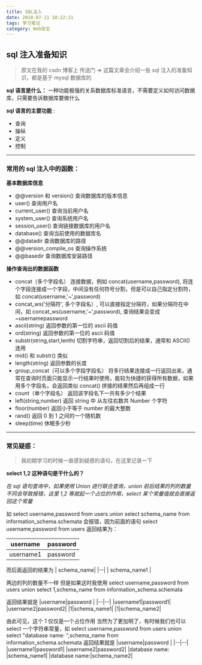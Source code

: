```yaml
---
title: SQL注入
date: 2018-07-11 18:22:11
tags: 学习笔记
category: Web安全
---
```


## sql 注入准备知识

> 原文在我的 csdn 博客上
传送门 => [](https://blog.csdn.net/Q_giorgio/article/details/88750624)
> 这篇文章会介绍一些 sql 注入的准备知识，都是基于 mysql 数据库的

**sql 语言是什么：** 一种功能极强的关系数据库标准语言，不需要定义如何访问数据库，只需要告诉数据库要做什么

**sql 语言的主要功能** :

 - 查询
 - 操纵
 - 定义
 - 控制
---

### 常用的 sql 注入中的函数：

**基本数据库信息**
 - @@version 和 version() 查询数据库的版本信息
 - user() 查询用户名
 - current_user() 查询当前用户名
 - system_user() 查询系统用户名
 - session_user() 查询链接数据库的用户名
 - database() 查询当前使用的数据库名
 - @@datadir 查询数据库的路径
 - @@version_compile_os 查询操作系统
 - @@basedir 	查询数据库安装路径

 **操作查询出的数据函数**

 - concat（多个字段名）  连接数据，例如 concat(username,password), 将连个字段连接成一个字段，中间没有任何符号分割，但是可以自己指定分割符，如 concat(username,'~',password)
 - concat_ws('分隔符', 多个字段名）, 可以直接指定分隔符，如果分隔符在中间，如 concat_ws(username,'~',password), 查询结果会变成 ~usernamepassword
 - ascii(string) 返回参数的第一位的 ascii 码值
 - ord(string) 返回参数的第一位的 ascii 码值
 - substr(string,start,lenth) 切割字符串，返回切割后的结果，通常和 ASCII() 连用
 - mid() 和 substr() 类似
 - length(string) 返回参数的长度
 - group_concat（可以多个字段字段名） 将多行结果连接成一行返回出来，通常在查询时页面只能显示一行结果时使用，能较为快捷的获得所有数据，如果用多个字段名，会返回类似 concat() 拼接的结果然后再组成一行
 - count（单个字段名） 返回该字段名下一共有多少个结果
 - left(string,number) 返回 string 中 从左往右数共 Number 个字符
 - floor(number) 返回小于等于 number 的最大整数
 - rand() 返回 0 到 1 之间的一个随机数
- sleep(time) 休眠多少秒
 ---

### 常见疑惑：

> 我初期学习的时候一直感到疑惑的语句，在这里记录一下

 **select 1,2 这种语句是干什么的？**

 *在 sql 语句查询中，如果使用 Union 进行联合查询，union 前后结果的列的数量不同会导致报错，这里 1,2 等就起一个占位的作用，select 某个常量值就会直接返回这个常量*

 如 select username,password from users union select schema_name from information_schema.schemata 会报错，因为前面的语句 select username,password from users 返回结果为：

|username |password |
|--|--|
|username1 | password |

而后面返回的结果为
| schema_name|
|--|
| schema_name1 |

两边的列的数量不一样
但是如果这时我使用   select username,password from users union select 1,schema_name from information_schema.schemata

返回结果就是
|username|password |
|--|--|
|username1|password1|
|username2|password2|
|1|schema_name1|
|1|schema_name2|

由此可见，这个 1 仅仅是一个占位作用
当然为了更加明了，有时候我们也可以 select 一个字符串常量，如
select username,password from users union select "database name: ",schema_name from information_schema.schemata
返回结果就是
|username|password |
|--|--|
|username1|password1|
|username2|password2|
|database name: |schema_name1|
|database name:|schema_name2|
